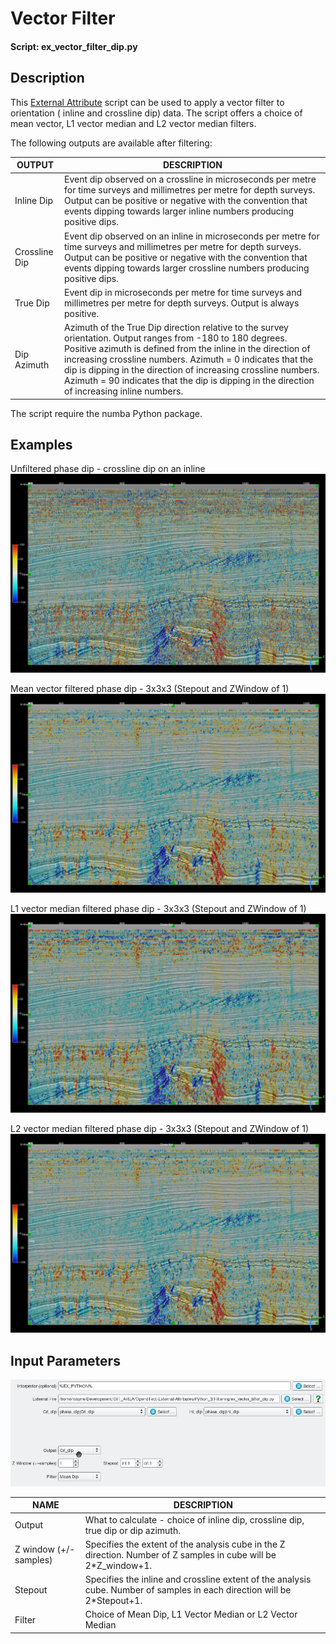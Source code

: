 # Vector Filter
#### Script: ex_vector_filter_dip.py
## Description
This [External Attribute](../Attributes/ExternalAttrib) script can be used to apply a vector filter to orientation ( inline and crossline dip) data. The script offers a choice of mean vector, L1 vector median and L2 vector median filters.

The following outputs are available after filtering:

| OUTPUT     | DESCRIPTION
|------------|----------------|
| Inline Dip | Event dip observed on a crossline in microseconds per metre for time surveys and millimetres per metre for depth surveys. Output can be positive or negative with the convention that events dipping towards larger inline numbers producing positive dips. |
| Crossline Dip | Event dip observed on an inline in microseconds per metre for time surveys and millimetres per metre for depth surveys. Output can be positive or negative with the convention that events dipping towards larger crossline numbers producing positive dips. |
| True Dip | Event dip in microseconds per metre for time surveys and millimetres per metre for depth surveys. Output is always positive. |
| Dip Azimuth | Azimuth of the True Dip direction relative to the survey orientation. Output ranges from -180 to 180 degrees. Positive azimuth is defined from the inline in the direction of increasing crossline numbers. Azimuth = 0 indicates that the dip is dipping in the direction of increasing crossline numbers. Azimuth = 90 indicates that the dip is dipping in the direction of increasing inline numbers. |

The script require the numba Python package.

## Examples
Unfiltered phase dip - crossline dip on an inline
![Unfiltered](../images/ex_phase_dip.jpg "Unfiltered phase dip")

Mean vector filtered phase dip - 3x3x3 (Stepout and ZWindow of 1)![Unfiltered](../images/ex_vfmean_phase_dip.jpg "mean vector filtered phase dip")

L1 vector median filtered phase dip - 3x3x3 (Stepout and ZWindow of 1)![Unfiltered](../images/ex_vfl1_phase_dip.jpg "L1 vector median filtered phase dip")

L2 vector median filtered phase dip - 3x3x3 (Stepout and ZWindow of 1)![Unfiltered](../images/ex_vfl2_phase_dip.jpg "L2 vector median filtered phase dip")

## Input Parameters
![Input Parameters](../images/ex_vector_filter_dip_input.jpg "ex_vector_filter_dip.py input parameters")

| NAME             | DESCRIPTION |
|------------------|-------------|
| Output           | What to calculate - choice of inline dip, crossline dip, true dip or dip azimuth. |
| Z window (+/-samples) | Specifies the extent of the analysis cube in the Z direction. Number of Z samples in cube will be 2*Z_window+1. |
| Stepout               | Specifies the inline and crossline extent of the analysis cube. Number of samples in each direction will be 2*Stepout+1.|
| Filter   | Choice of Mean Dip, L1 Vector Median or L2 Vector Median |



